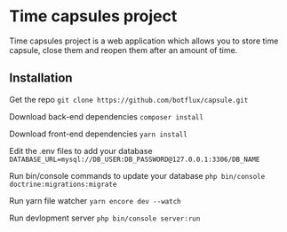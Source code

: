 # Time capsules project

Time capsules project is a web application which allows you to store time capsule, close them and reopen them after an amount of time.

## Installation

Get the repo
`git clone https://github.com/botflux/capsule.git`

Download back-end dependencies
`composer install`

Download front-end dependencies
`yarn install`

Edit the .env files to add your database
`DATABASE_URL=mysql://DB_USER:DB_PASSWORD@127.0.0.1:3306/DB_NAME`

Run bin/console commands to update your database
`php bin/console doctrine:migrations:migrate`

Run yarn file watcher
`yarn encore dev --watch`

Run devlopment server
`php bin/console server:run`